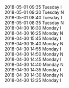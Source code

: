 2018-05-01 09:35 Tuesday  I  
2018-05-01 09:30 Tuesday  N  
2018-05-01 08:40 Tuesday  I  
2018-05-01 08:35 Tuesday  N  
2018-04-30 16:30 Monday  I  
2018-04-30 16:25 Monday  N  
2018-04-30 15:45 Monday  I  
2018-04-30 15:40 Monday  N  
2018-04-30 14:55 Monday  I  
2018-04-30 14:50 Monday  N  
2018-04-30 14:45 Monday  I  
2018-04-30 14:40 Monday  N  
2018-04-30 14:35 Monday  I  
2018-04-30 14:30 Monday  N  
2018-04-30 13:35 Monday  I  
